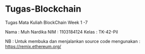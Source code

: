 # Tugas-Blockchain
Tugas Mata Kuliah BlockChain Week 1 -7 

Nama  : Muh Nardika
NIM   : 1103184124
Kelas : TK-42-Pil

NB :
Untuk membuka dan menjalankan source code mengunakan : https://remix.ethereum.org/
